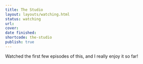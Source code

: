 ```yaml
---
title: The Studio
layout: layouts/watching.html
status: watching
url: 
cover: 
date finished: 
shortcode: the-studio
publish: true
---
```

Watched the first few episodes of this, and I really enjoy it so far! 